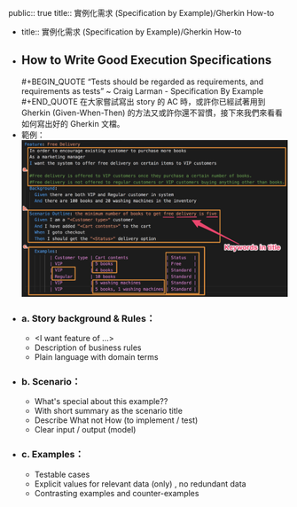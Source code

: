 public:: true
title:: 實例化需求 (Specification by Example)/Gherkin How-to

- title:: 實例化需求 (Specification by Example)/Gherkin How-to
- ## How to Write Good Execution Specifications
  #+BEGIN_QUOTE
  “Tests should be regarded as requirements, and requirements as tests”             ~ Craig Larman - Specification By Example
  #+END_QUOTE 
  在大家嘗試寫出 story 的 AC 時，或許你已經試著用到 Gherkin (Given-When-Then) 的方法又或許你還不習慣，接下來我們來看看如何寫出好的 Gherkin 文檔。
- 範例：
  ![image.png](../assets/image_1656931933101_0.png)
- ### a. Story background & Rules：
  * <In order to achieve goal><As a customer role><I want feature of ...>
  * Description of business rules
  * Plain language with domain terms
- ### b. Scenario：
  * What's special about this example??
  * With short summary as the scenario title
  * Describe What not How (to implement / test)
  * Clear input / output (model)
- ### c. Examples：
  * Testable cases
  * Explicit values for relevant data (only) , no redundant data
  * Contrasting examples and counter-examples